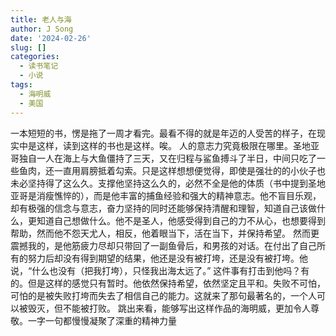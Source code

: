 ```yaml
---
title: 老人与海
author: J Song
date: '2024-02-26'
slug: []
categories: 
  - 读书笔记
  - 小说
tags: 
  - 海明威
  - 美国
---
```

一本短短的书，愣是拖了一周才看完。最看不得的就是年迈的人受苦的样子，在现实中是这样，读到这样的书也是这样。唉。
人的意志力究竟极限在哪里。圣地亚哥独自一人在海上与大鱼僵持了三天，又在归程与鲨鱼搏斗了半日，中间只吃了一些鱼肉，还一直用肩膀抵着勾索。只是这样想想便觉得，即使是强壮的的小伙子也未必坚持得了这么久。支撑他坚持这么久的，必然不全是他的体质（书中提到圣地亚哥是消瘦憔悴的），而是他丰富的捕鱼经验和强大的精神意志。他不盲目乐观，却有极强的信念与意志，奋力坚持的同时还能够保持清醒和理智，知道自己该做什么，更知道自己想做什么。他不是圣人，他感受得到自己的力不从心，也想要得到帮助，然而他不怨天尤人，相反，他着眼当下，活在当下，并保持希望。
然而更震撼我的，是他筋疲力尽却只带回了一副鱼骨后，和男孩的对话。在付出了自己所有的努力后却没有得到期望的结果，他还是没有被打垮，还是没有被打垮。他说，“什么也没有（把我打垮），只怪我出海太远了。” 这件事有打击到他吗？有的。但是这样的感觉只有暂时。他依然保持希望，依然坚定且平和。失败不可怕，可怕的是被失败打垮而失去了相信自己的能力。这就来了那句最著名的，一个人可以被毁灭，但不能被打败。
跳出来看，能够写出这样作品的海明威，更加令人尊敬。一字一句都慢慢凝聚了深重的精神力量